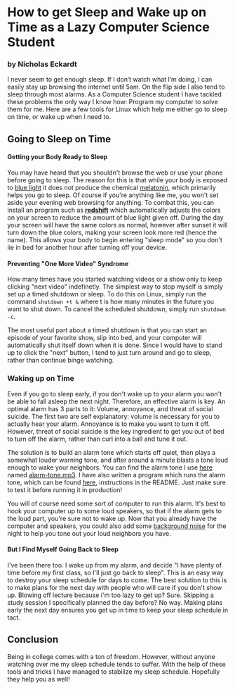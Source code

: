 # How to get Sleep and Wake up on Time as a Lazy Computer Science Student

### by Nicholas Eckardt

I never seem to get enough sleep.  If I don’t watch what I’m
doing, I can easily stay up browsing the internet until 5am. On the
flip side I also tend to sleep through most alarms. As a Computer Science 
student I have tackled these 
problems the only way I know how: Program my computer to solve them for me. 
Here are a few tools for Linux which help me either go to sleep on time, or
wake up when I need to.  

## Going to Sleep on Time

#### Getting your Body Ready to Sleep

You may have heard that you shouldn't browse the web or use your phone
before going to sleep. The reason for this is that while your body is exposed
to 
[blue light](https://www.somnilight.com/blue-light-insomnia.html) it does
not produce the chemical 
[melatonin](https://www.webmd.com/sleep-disorders/tc/melatonin-overview#1), 
which primarily helps you go to sleep. Of course if you're anything like me, 
you won't set aside your evening web browsing for anything. To combat this, 
you can install an program such as **[redshift](https://github.com/jonls/redshift)**
which automatically adjusts the colors on your screen to reduce the amount
of blue light given off. During the day your screen will have the same colors
as normal, however after sunset it will turn down the blue colors, making your
screen look more red (hence the name). This allows your body to begin entering
"sleep mode" so you don't lie in bed for another hour after turning off your
device. 

#### Preventing "One More Video" Syndrome

How many times have you started watching videos or a show only to keep clicking
"next video" indefinetly. The simplest way to stop myself is simply set up
a timed shutdown or sleep. To do this on Linux, simply run the command 
`shutdown +t &` 
where t is how many minutes in the future you want to shut down. To cancel the
scheduled shutdown, simply run `shutdown -c`.

The most useful part about a timed shutdown is that you can start an episode of 
your favorite show, slip into bed, and your computer will automatically 
shut itself down when it is done. Since I would have to stand up to 
click the "next" button, I tend to just turn around and go to sleep, rather 
than continue binge watching. 

### Waking up on Time

Even if you go to sleep early, if you don't wake up to your alarm
you won't be able to fall asleep the next night. Therefore, an effective
alarm is key. An optimal alarm has 3 parts to it: Volume, annoyance, and threat
of social suicide. The first two are self explanatory: volume is necessary for
you to actually hear your alarm. Annoyance is to make you want to turn it off.
However, threat of social suicide is the key ingredient to get you out of
bed to turn off the alarm, rather than curl into a ball and tune it out. 

The solution is to build an alarm tone which starts off quiet, then plays a 
somewhat louder warning tone, and after around
a minute blasts a tone loud enough to wake your neighbors. You can find the
alarm tone I use [here](https://github.com/NickEckardt/sleep) named 
[alarm-tone.mp3](https://github.com/NickEckardt/sleep/blob/master/alarm/alarm-tone.mp3). 
I have also written a program which runs the alarm tone, which can 
be found [here](https://github.com/NickEckardt/sleep/tree/master/alarm), 
instructions in the README. Just make sure to test it before running it in
production!

You will of course need some sort of computer to run this alarm. It's best
to hook your computer up to some loud speakers, so that if the alarm gets
to the loud part, you're sure not to wake up. Now that you already have 
the computer and speakers, you could also add some 
[background noise](https://mynoise.net/) for the night 
to help you tone out your loud neighbors you have. 

#### But I Find Myself Going Back to Sleep

I've been there too. I wake up from my alarm, and decide "I have plenty of time
before my first class, so I'll just go back to sleep". This is an easy way
to destroy your sleep schedule for days to come. The best solution to this
is to make plans for the next day with people who will care if you
don't show up. Blowing off lecture because i'm too lazy to get up? Sure. 
Skipping a study session I specifically planned the day before? No way. 
Making plans early the next day ensures you get up in time to keep
your sleep schedule in tact. 

## Conclusion

Being in college comes with a ton of freedom. However, without anyone watching
over me my sleep schedule tends to suffer. With the help of these tools and
tricks I have managed to stabilize my sleep schedule. Hopefully they help
you as well!
